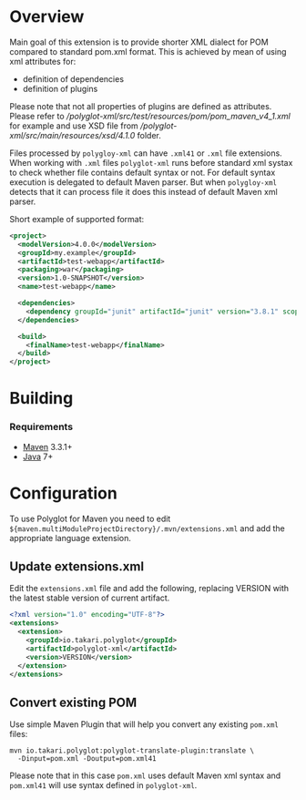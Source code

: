 # Overview

Main goal of this extension is to provide shorter XML dialect for POM compared to standard pom.xml format. 
This is achieved by mean of using xml attributes for:
* definition of dependencies
* definition of plugins

Please note that not all properties of plugins are defined as attributes. Please refer to  */polyglot-xml/src/test/resources/pom/pom_maven_v4_1.xml* for example and use XSD file from */polyglot-xml/src/main/resources/xsd/4.1.0* folder.

Files processed by `polygloy-xml` can have `.xml41` or `.xml` file extensions. When working with `.xml` files `polyglot-xml` runs before standard xml systax to check whether file contains default syntax or not. For default syntax execution is delegated to default Maven parser. But when `polygloy-xml` detects that it can process file it does this instead of default Maven xml parser.

Short example of supported format:
```xml
<project>
  <modelVersion>4.0.0</modelVersion>
  <groupId>my.example</groupId>
  <artifactId>test-webapp</artifactId>
  <packaging>war</packaging>
  <version>1.0-SNAPSHOT</version>
  <name>test-webapp</name>

  <dependencies>
    <dependency groupId="junit" artifactId="junit" version="3.8.1" scope="test"/>
  </dependencies>

  <build>
    <finalName>test-webapp</finalName>
  </build>
</project>
```

# Building

### Requirements

* [Maven](http://maven.apache.org) 3.3.1+
* [Java](www.oracle.com/technetwork/java/javase/downloads/) 7+

# Configuration

To use Polyglot for Maven you need to edit 
`${maven.multiModuleProjectDirectory}/.mvn/extensions.xml` 
and add the appropriate language extension.

## Update extensions.xml

Edit the `extensions.xml` file and add the following, replacing VERSION with
the latest stable version of current artifact.

```xml
<?xml version="1.0" encoding="UTF-8"?>
<extensions>
  <extension>
    <groupId>io.takari.polyglot</groupId>
    <artifactId>polyglot-xml</artifactId>
    <version>VERSION</version>
  </extension>
</extensions>
```

## Convert existing POM

Use simple Maven Plugin that will help you convert any existing 
`pom.xml` files:
```
mvn io.takari.polyglot:polyglot-translate-plugin:translate \
  -Dinput=pom.xml -Doutput=pom.xml41
```
Please note that in this case `pom.xml` uses default Maven xml syntax and `pom.xml41` will use syntax defined in `polyglot-xml`.